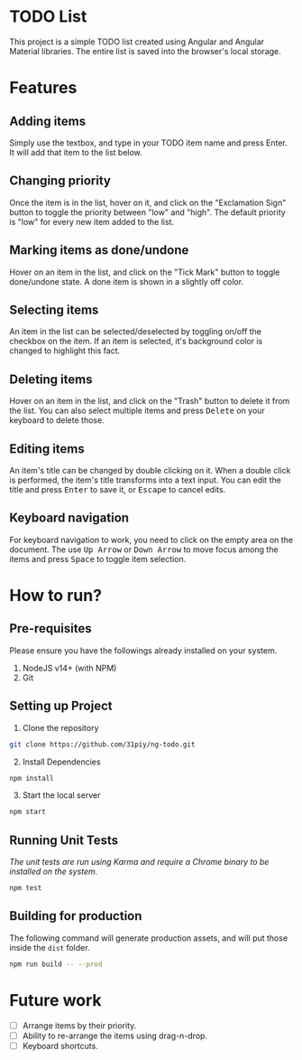 # TODO List

This project is a simple TODO list created using Angular and Angular Material
libraries. The entire list is saved into the browser's local storage.

# Features

## Adding items
Simply use the textbox, and type in your TODO item name and press Enter. It will
add that item to the list below.

## Changing priority
Once the item is in the list, hover on it, and click on the "Exclamation Sign"
button to toggle the priority between "low" and "high". The default priority
is "low" for every new item added to the list.

## Marking items as done/undone

Hover on an item in the list, and click on the "Tick Mark" button to toggle
done/undone state. A done item is shown in a slightly off color.

## Selecting items

An item in the list can be selected/deselected by toggling on/off the checkbox
on the item. If an item is selected, it's background color is changed to
highlight this fact.

## Deleting items

Hover on an item in the list, and click on the "Trash" button to delete it from
the list. You can also select multiple items and press <kbd>Delete</kbd> on
your keyboard to delete those.

## Editing items

An item's title can be changed by double clicking on it. When a double click
is performed, the item's title transforms into a text input. You can edit the
title and press <kbd>Enter</kbd> to save it, or <kbd>Escape</kbd> to cancel
edits.

## Keyboard navigation

For keyboard navigation to work, you need to click on the empty area on the
document. The use <kbd>Up Arrow</kbd> or <kbd>Down Arrow</kbd> to move focus
among the items and press <kbd>Space</kbd> to toggle item selection.

# How to run?

## Pre-requisites

Please ensure you have the followings already installed on your system.

1. NodeJS v14+ (with NPM)
1. Git

## Setting up Project

1. Clone the repository

```bash
git clone https://github.com/31piy/ng-todo.git
```

2. Install Dependencies

```bash
npm install
```

3. Start the local server

```bash
npm start
```

## Running Unit Tests

_The unit tests are run using Karma and require a Chrome binary to be installed
on the system._

```bash
npm test
```

## Building for production

The following command will generate production assets, and will put those inside
the `dist` folder.

```bash
npm run build -- --prod
```

# Future work

- [ ] Arrange items by their priority.
- [ ] Ability to re-arrange the items using drag-n-drop.
- [ ] Keyboard shortcuts.
